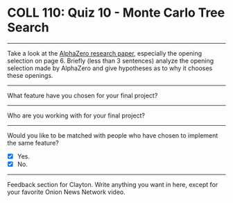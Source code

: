 # COLL 110: Quiz 10 - Monte Carlo Tree Search

---

Take a look at the [AlphaZero research paper](https://arxiv.org/pdf/1712.01815.pdf), especially
the opening selection on page 6.
Briefly (less than 3 sentences) analyze the opening selection made by AlphaZero and give
hypotheses as to why it chooses these openings.

---

What feature have you chosen for your final project?

---

Who are you working with for your final project?

---

Would you like to be matched with people who have chosen to implement the same feature?

- [x] Yes.
- [x] No.

---

Feedback section for Clayton.
Write anything you want in here, except for your favorite Onion News Network video.

